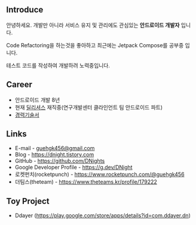 ## Introduce
안녕하세요. 개발만 아니라 서비스 유지 및 관리에도 관심있는 __안드로이드 개발자__ 입니다.

Code Refactoring을 하는것을 좋아하고 최근에는 Jetpack Compose를 공부중 입니다.

테스트 코드를 작성하여 개발하려 노력중입니다.

## Career
- 안드로이드 개발 8년
- 현재 [딜리셔스](https://dealicious.kr) 재직중(연구개발센터 클라인언트 팀 안드로이드 파트)
- [경력기술서](https://github.com/DNights/DNights/blob/main/Career.md)

## Links
- E-mail - guehgk456@gmail.com
- Blog - https://dnight.tistory.com
- GitHub - https://github.com/DNights
- Google Developer Profile - https://g.dev/DNight
- 로켓펀치(rocketpunch) - https://www.rocketpunch.com/@guehgk456
- 더팀스(theteam) - https://www.theteams.kr/profile/179222

## Toy Project
- Ddayer (https://play.google.com/store/apps/details?id=com.ddayer.dn)
